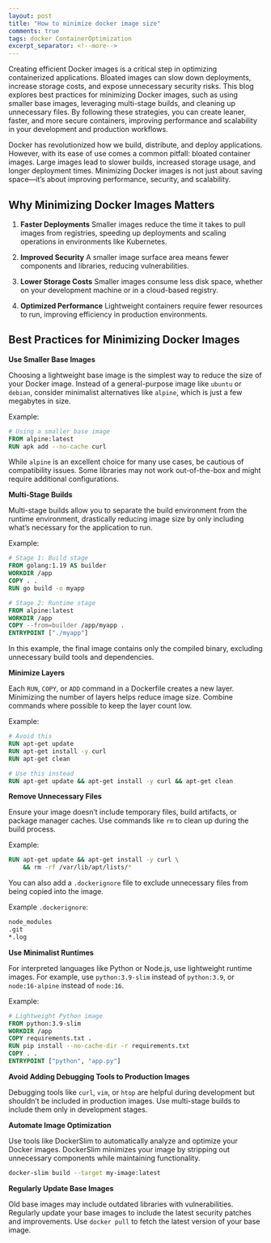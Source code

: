 ```yaml
---
layout: post
title: "How to minimize docker image size"
comments: true
tags: docker ContainerOptimization
excerpt_separator: <!--more-->
---
```


Creating efficient Docker images is a critical step in optimizing containerized applications. Bloated images can slow down deployments, increase storage costs, and expose unnecessary security risks. This blog explores best practices for minimizing Docker images, such as using smaller base images, leveraging multi-stage builds, and cleaning up unnecessary files. By following these strategies, you can create leaner, faster, and more secure containers, improving performance and scalability in your development and production workflows.
<!--more-->

Docker has revolutionized how we build, distribute, and deploy applications. However, with its ease of use comes a common pitfall: bloated container images. Large images lead to slower builds, increased storage usage, and longer deployment times. Minimizing Docker images is not just about saving space—it’s about improving performance, security, and scalability.

## Why Minimizing Docker Images Matters

1. **Faster Deployments**
Smaller images reduce the time it takes to pull images from registries, speeding up deployments and scaling operations in environments like Kubernetes.

2. **Improved Security**
A smaller image surface area means fewer components and libraries, reducing vulnerabilities.

3. **Lower Storage Costs**
Smaller images consume less disk space, whether on your development machine or in a cloud-based registry.

4. **Optimized Performance**
Lightweight containers require fewer resources to run, improving efficiency in production environments.

## Best Practices for Minimizing Docker Images

**Use Smaller Base Images** 

Choosing a lightweight base image is the simplest way to reduce the size of your Docker image. Instead of a general-purpose image like `ubuntu` or `debian`, consider minimalist alternatives like `alpine`, which is just a few megabytes in size.

Example:

```dockerfile
# Using a smaller base image
FROM alpine:latest
RUN apk add --no-cache curl
```

While `alpine` is an excellent choice for many use cases, be cautious of compatibility issues. Some libraries may not work out-of-the-box and might require additional configurations.

**Multi-Stage Builds** 

Multi-stage builds allow you to separate the build environment from the runtime environment, drastically reducing image size by only including what’s necessary for the application to run.

Example:

```dockerfile
# Stage 1: Build stage
FROM golang:1.19 AS builder
WORKDIR /app
COPY . .
RUN go build -o myapp

# Stage 2: Runtime stage
FROM alpine:latest
WORKDIR /app
COPY --from=builder /app/myapp .
ENTRYPOINT ["./myapp"]
```

In this example, the final image contains only the compiled binary, excluding unnecessary build tools and dependencies.

**Minimize Layers** 

Each `RUN`, `COPY`, or `ADD` command in a Dockerfile creates a new layer. Minimizing the number of layers helps reduce image size. Combine commands where possible to keep the layer count low.

Example:

```dockerfile
# Avoid this
RUN apt-get update
RUN apt-get install -y curl
RUN apt-get clean

# Use this instead
RUN apt-get update && apt-get install -y curl && apt-get clean
```

**Remove Unnecessary Files** 

Ensure your image doesn’t include temporary files, build artifacts, or package manager caches. Use commands like `rm` to clean up during the build process.

Example:

```dockerfile
RUN apt-get update && apt-get install -y curl \
    && rm -rf /var/lib/apt/lists/*
```

You can also add a `.dockerignore` file to exclude unnecessary files from being copied into the image.

Example `.dockerignore`:

```bash
node_modules
.git
*.log
```

**Use Minimalist Runtimes** 

For interpreted languages like Python or Node.js, use lightweight runtime images. For example, use `python:3.9-slim` instead of `python:3.9`, or `node:16-alpine` instead of `node:16`.

Example:

```dockerfile
# Lightweight Python image
FROM python:3.9-slim
WORKDIR /app
COPY requirements.txt .
RUN pip install --no-cache-dir -r requirements.txt
COPY . .
ENTRYPOINT ["python", "app.py"]
```

**Avoid Adding Debugging Tools to Production Images** 

Debugging tools like `curl`, `vim`, or `htop` are helpful during development but shouldn’t be included in production images. Use multi-stage builds to include them only in development stages.

**Automate Image Optimization** 

Use tools like DockerSlim to automatically analyze and optimize your Docker images. DockerSlim minimizes your image by stripping out unnecessary components while maintaining functionality.

```bash
docker-slim build --target my-image:latest
```

**Regularly Update Base Images** 

Old base images may include outdated libraries with vulnerabilities. Regularly update your base images to include the latest security patches and improvements. Use `docker pull` to fetch the latest version of your base image.


